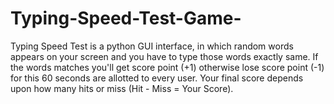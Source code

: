 # Typing-Speed-Test-Game-
Typing Speed Test is a python GUI interface, in which random words appears on your screen and you have to type those words exactly same. If the words matches you'll get score point (+1) otherwise lose score point (-1) for this 60 seconds are allotted to every user. Your final score depends upon how many hits or miss (Hit - Miss = Your Score).
